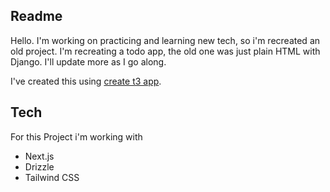 ## Readme

Hello. I'm working on practicing and learning new tech, so i'm recreated an old project.
I'm recreating a todo app, the old one was just plain HTML with Django.
I'll update more as I go along.

I've created this using [create t3 app](https://create.t3.gg/).

## Tech

For this Project i'm working with

- Next.js
- Drizzle
- Tailwind CSS
